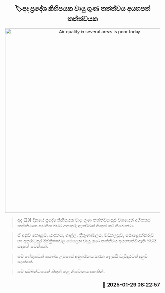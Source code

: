 <p align='center'><b><h2 align='center' title='Air quality in several areas is poor today'>🏷අද ප්‍රදේශ කිහිපයක වායු ගුණ තත්ත්වය අයහපත් තත්ත්වයක</h2></b></p>
<p align='center'><img src='https://helakuru.sgp1.cdn.digitaloceanspaces.com/esana/images/lib/mumbai-air-quality[1].jpg' width='600' alt='Air quality in several areas is poor today'></p>

> අද (29) දිනයේ ප්‍රදේශ කිහිපයක වායු ගුණ තත්ත්වය සුළු වශයෙන් අහිතකර තත්ත්වයක පවතින බවට අනතුරු ඇඟවීමක් නිකුත් කර තිබෙනවා.

> ඒ අනුව කොළඹ, යාපනය, ගාල්ල, ත්‍රිකුණාමලය, මඩකලපුව, පොළොන්නරුව හා අනුරාධපුර දිස්ත්‍රික්කවල මෙලෙස වායු ගුණ තත්ත්වය අයහපත්වී ඇති බවයි සඳහන් වෙන්නේ.

> මේ හේතුවෙන් සෞඛ්‍ය උපදෙස් අනුගමනය කරන ලෙසයි වැඩිදුරටත් දැනුම් දෙන්නේ.

> මේ සම්බන්ධයෙන් නිකුත් කළ නිවේදනය පහතින්.



<h3 align='right'><a href='https://www.helakuru.lk/esana/p/106979/'>📅 2025-01-29 08:22:57</a></h3>
